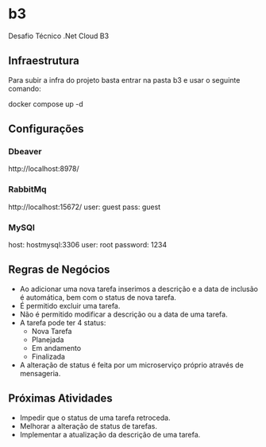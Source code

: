 # b3
Desafio Técnico .Net Cloud B3

## Infraestrutura

Para subir a infra do projeto basta entrar na pasta b3 e usar o seguinte comando:

docker compose up -d

## Configurações

### Dbeaver

http://localhost:8978/

### RabbitMq

http://localhost:15672/
user: guest
pass: guest

### MySQl

host: hostmysql:3306
user: root
password: 1234

## Regras de Negócios

- Ao adicionar uma nova tarefa inserimos a descrição e a data de inclusão é automática, bem com o status de nova tarefa.
- É permitido excluir uma tarefa.
- Não é permitido modificar a descrição ou a data de uma tarefa.
- A tarefa pode ter 4 status:
  - Nova Tarefa
  - Planejada
  - Em andamento
  - Finalizada
- A alteração de status é feita por um microserviço próprio através de mensageria.

## Próximas Atividades

- Impedir que o status de uma tarefa retroceda.
- Melhorar a alteração de status de tarefas.
- Implementar a atualização da descrição de uma tarefa.
